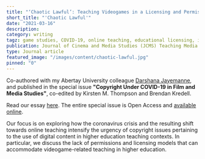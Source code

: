 ```yaml
---
title: "‘Chaotic Lawful’: Teaching Videogames in a Licensing and Permissions Lacuna"
short_title: "'Chaotic Lawful'"
date: "2021-03-16"
description:
category: writing
tagz: game studies, COVID-19, online teaching, educational licensing, intellectual property
publication: Journal of Cinema and Media Studies (JCMS) Teaching Media Dossier
type: Journal article
featured_image: "/images/content/chaotic-lawful.jpg"
pinned: "0"
---
```


Co-authored with my Abertay University colleague [Darshana Jayemanne](https://www.abertay.ac.uk/staff-search/dr-darshana-jayemanne/), and published in the special issue **"Copyright Under COVID-19 in Film and Media Studies"**, co-edited by Kirsten M. Thompson and Brendan Kredell.

Read our essay [here](https://quod.lib.umich.edu/j/jcms/18261332.0060.709/--chaotic-lawful-teaching-digital-games-in-a-licensing?rgn=main;view=fulltext). The entire special issue is Open Access and [available online](https://quod.lib.umich.edu/j/jcms/teachingmedia).

Our focus is on exploring how the coronavirus crisis and the resulting shift towards online teaching intensify the urgency of copyright issues pertaining to the use of digital content in higher education teaching contexts. In particular, we discuss the lack of permissions and licensing models that can accommodate videogame-related teaching in higher education.
